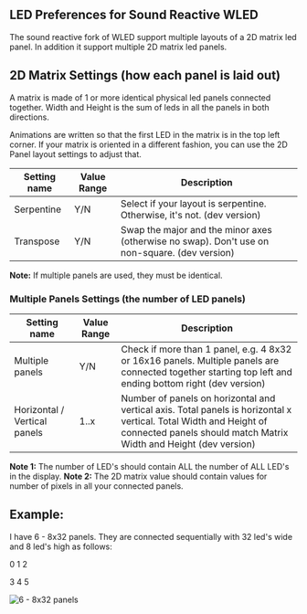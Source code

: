 
## LED Preferences for Sound Reactive WLED

The sound reactive fork of WLED support multiple layouts of a 2D matrix led panel. In addition it support multiple 2D matrix led panels.


## 2D Matrix Settings (how each panel is laid out)

A matrix is made of 1 or more identical physical led panels connected together. Width and Height is the sum of leds in all the panels in both directions.

Animations are written so that the first LED in the matrix is in the top left corner. If your matrix is oriented in a different fashion, you can use the 2D Panel layout settings to adjust that.




| Setting name | Value Range | Description
| --- | --- | ---
Serpentine | Y/N | Select if your layout is serpentine. Otherwise, it's not. (dev version)
Transpose| Y/N | Swap the major and the minor axes (otherwise no swap). Don't use on non-square. (dev version)

**Note:** If multiple panels are used, they must be identical.

### Multiple Panels Settings (the number of LED panels)


| Setting name | Value Range | Description
| --- | --- | ---
Multiple panels | Y/N | Check if more than 1 panel, e.g. 4 8x32 or 16x16 panels. Multiple panels are connected together starting top left and ending bottom right (dev version)
Horizontal / Vertical panels | 1..x | Number of panels on horizontal and vertical axis. Total panels is horizontal x vertical. Total Width and Height of connected panels should match Matrix Width and Height (dev version)


**Note 1:** The number of LED's should contain ALL the number of ALL LED's in the display.
**Note 2:** The 2D matrix value should contain values for number of pixels in all your connected panels.

## Example: 

I have 6 - 8x32 panels. They are connected sequentially with 32 led's wide and 8 led's high as follows:

0 1 2

3 4 5


![6 - 8x32 panels](https://github.com/atuline/WLED/blob/assets/media/panels1.jpg?raw=true)

